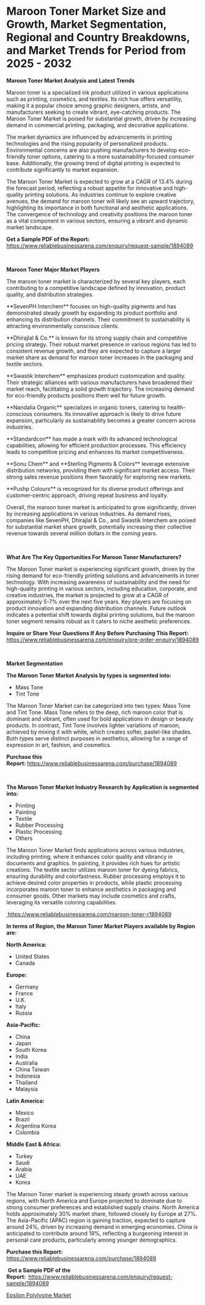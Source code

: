 <p><h1>Maroon Toner Market Size and Growth, Market Segmentation, Regional and Country Breakdowns, and Market Trends for Period from 2025 -  2032</h1></p><p><strong>Maroon Toner Market Analysis and Latest Trends</strong></p>
<p><p>Maroon toner is a specialized ink product utilized in various applications such as printing, cosmetics, and textiles. Its rich hue offers versatility, making it a popular choice among graphic designers, artists, and manufacturers seeking to create vibrant, eye-catching products. The Maroon Toner Market is poised for substantial growth, driven by increasing demand in commercial printing, packaging, and decorative applications.</p><p>The market dynamics are influenced by advancements in printing technologies and the rising popularity of personalized products. Environmental concerns are also pushing manufacturers to develop eco-friendly toner options, catering to a more sustainability-focused consumer base. Additionally, the growing trend of digital printing is expected to contribute significantly to market expansion.</p><p>The Maroon Toner Market is expected to grow at a CAGR of 13.4% during the forecast period, reflecting a robust appetite for innovative and high-quality printing solutions. As industries continue to explore creative avenues, the demand for maroon toner will likely see an upward trajectory, highlighting its importance in both functional and aesthetic applications. The convergence of technology and creativity positions the maroon toner as a vital component in various sectors, ensuring a vibrant and dynamic market landscape.</p></p>
<p><strong>Get a Sample PDF of the Report:&nbsp;</strong> <a href="https://www.reliablebusinessarena.com/enquiry/request-sample/1894089?utm_campaign=3346&utm_medium=2&utm_source=Github&utm_content=ia&utm_term=02042025&utm_id=maroon-toner">https://www.reliablebusinessarena.com/enquiry/request-sample/1894089</a></p>
<p>&nbsp;</p>
<p><strong>Maroon Toner Major Market Players</strong></p>
<p><p>The maroon toner market is characterized by several key players, each contributing to a competitive landscape defined by innovation, product quality, and distribution strategies.</p><p>**SevenPH Interchem** focuses on high-quality pigments and has demonstrated steady growth by expanding its product portfolio and enhancing its distribution channels. Their commitment to sustainability is attracting environmentally conscious clients.</p><p>**Dhirajlal & Co.** is known for its strong supply chain and competitive pricing strategy. Their robust market presence in various regions has led to consistent revenue growth, and they are expected to capture a larger market share as demand for maroon toner increases in the packaging and textile sectors.</p><p>**Swastik Interchem** emphasizes product customization and quality. Their strategic alliances with various manufacturers have broadened their market reach, facilitating a solid growth trajectory. The increasing demand for eco-friendly products positions them well for future growth.</p><p>**Nandalia Organic** specializes in organic toners, catering to health-conscious consumers. Its innovative approach is likely to drive future expansion, particularly as sustainability becomes a greater concern across industries.</p><p>**Standardcon** has made a mark with its advanced technological capabilities, allowing for efficient production processes. This efficiency leads to competitive pricing and enhances its market competitiveness.</p><p>**Sonu Chem** and **Sterling Pigments & Colors** leverage extensive distribution networks, providing them with significant market access. Their strong sales revenue positions them favorably for exploring new markets.</p><p>**Pushp Colours** is recognized for its diverse product offerings and customer-centric approach, driving repeat business and loyalty.</p><p>Overall, the maroon toner market is anticipated to grow significantly, driven by increasing applications in various industries. As demand rises, companies like SevenPH, Dhirajlal & Co., and Swastik Interchem are poised for substantial market share growth, potentially increasing their collective revenue towards several million dollars in the coming years.</p></p>
<p>&nbsp;</p>
<p><strong>What Are The Key Opportunities For Maroon Toner Manufacturers?</strong></p>
<p><p>The Maroon Toner market is experiencing significant growth, driven by the rising demand for eco-friendly printing solutions and advancements in toner technology. With increasing awareness of sustainability and the need for high-quality printing in various sectors, including education, corporate, and creative industries, the market is projected to grow at a CAGR of approximately 5-7% over the next five years. Key players are focusing on product innovation and expanding distribution channels. Future outlook indicates a potential shift towards digital printing solutions, but the maroon toner segment remains robust as it caters to niche aesthetic preferences.</p></p>
<p><strong>Inquire or Share Your Questions If Any Before Purchasing This Report:</strong> <a href="https://www.reliablebusinessarena.com/enquiry/pre-order-enquiry/1894089?utm_campaign=3346&utm_medium=2&utm_source=Github&utm_content=ia&utm_term=02042025&utm_id=maroon-toner">https://www.reliablebusinessarena.com/enquiry/pre-order-enquiry/1894089</a></p>
<p>&nbsp;</p>
<p><strong>Market Segmentation</strong></p>
<p><strong>The Maroon Toner Market Analysis by types is segmented into:</strong></p>
<p><ul><li>Mass Tone</li><li>Tint Tone</li></ul></p>
<p><p>The Maroon Toner Market can be categorized into two types: Mass Tone and Tint Tone. Mass Tone refers to the deep, rich maroon color that is dominant and vibrant, often used for bold applications in design or beauty products. In contrast, Tint Tone involves lighter variations of maroon, achieved by mixing it with white, which creates softer, pastel-like shades. Both types serve distinct purposes in aesthetics, allowing for a range of expression in art, fashion, and cosmetics.</p></p>
<p><strong>Purchase this Report:&nbsp;</strong><a href="https://www.reliablebusinessarena.com/purchase/1894089?utm_campaign=3346&utm_medium=2&utm_source=Github&utm_content=ia&utm_term=02042025&utm_id=maroon-toner">https://www.reliablebusinessarena.com/purchase/1894089</a></p>
<p>&nbsp;</p>
<p><strong>The Maroon Toner Market Industry Research by Application is segmented into:</strong></p>
<p><ul><li>Printing</li><li>Painting</li><li>Textile</li><li>Rubber Processing</li><li>Plastic Processing</li><li>Others</li></ul></p>
<p><p>The Maroon Toner Market finds applications across various industries, including printing, where it enhances color quality and vibrancy in documents and graphics. In painting, it provides rich hues for artistic creations. The textile sector utilizes maroon toner for dyeing fabrics, ensuring durability and colorfastness. Rubber processing employs it to achieve desired color properties in products, while plastic processing incorporates maroon toner to enhance aesthetics in packaging and consumer goods. Other markets may include cosmetics and crafts, leveraging its versatile coloring capabilities.</p></p>
<p><a href="https://www.reliablebusinessarena.com/maroon-toner-r1894089?utm_campaign=3346&utm_medium=2&utm_source=Github&utm_content=ia&utm_term=02042025&utm_id=maroon-toner">&nbsp;https://www.reliablebusinessarena.com/maroon-toner-r1894089</a></p>
<p><strong>In terms of Region, the Maroon Toner Market Players available by Region are:</strong></p>
<p>
    <p> <strong> North America: </strong>
        <ul>
            <li>United States</li>
            <li>Canada</li>
        </ul>
        </p> 
    <p> <strong> Europe: </strong>
        <ul>
            <li>Germany</li>
            <li>France</li>
            <li>U.K.</li>
            <li>Italy</li>
            <li>Russia</li>
        </ul>
        </p> 
    <p> <strong> Asia-Pacific: </strong>
        <ul>
            <li>China</li>
            <li>Japan</li>
            <li>South Korea</li>
            <li>India</li>
            <li>Australia</li>
            <li>China Taiwan</li>
            <li>Indonesia</li>
            <li>Thailand</li>
            <li>Malaysia</li>
        </ul>
        </p> 
    <p> <strong> Latin America: </strong>
        <ul>
            <li>Mexico</li>
            <li>Brazil</li>
            <li>Argentina Korea</li>
            <li>Colombia</li>
        </ul>
        </p> 
    <p> <strong> Middle East & Africa: </strong>
        <ul>
            <li>Turkey</li>
            <li>Saudi</li>
            <li>Arabia</li>
            <li>UAE</li>
            <li>Korea</li>
        </ul>
    </p>
    </p>
<p><p>The Maroon Toner market is experiencing steady growth across various regions, with North America and Europe projected to dominate due to strong consumer preferences and established supply chains. North America holds approximately 30% market share, followed closely by Europe at 27%. The Asia-Pacific (APAC) region is gaining traction, expected to capture around 24%, driven by increasing demand in emerging economies. China is anticipated to contribute around 19%, reflecting a burgeoning interest in personal care products, particularly among younger demographics.</p></p>
<p><strong>Purchase this Report: </strong><a href="https://www.reliablebusinessarena.com/purchase/1894089?utm_campaign=3346&utm_medium=2&utm_source=Github&utm_content=ia&utm_term=02042025&utm_id=maroon-toner">https://www.reliablebusinessarena.com/purchase/1894089</a></p>
<p>&nbsp;<strong>Get a Sample PDF of the Report:&nbsp;&nbsp;</strong><a href="https://www.reliablebusinessarena.com/enquiry/request-sample/1894089?utm_campaign=3346&utm_medium=2&utm_source=Github&utm_content=ia&utm_term=02042025&utm_id=maroon-toner">https://www.reliablebusinessarena.com/enquiry/request-sample/1894089</a></p>
<p><strong></strong></p>
<p><p><a href="https://github.com/shirlantosx7/Market-Research-Report-List-1/blob/main/epsilon-polylysine-market.md?utm_campaign=3346&utm_medium=2&utm_source=Github&utm_content=ia&utm_term=02042025&utm_id=maroon-toner">Epsilon Polylysine Market</a></p></p>